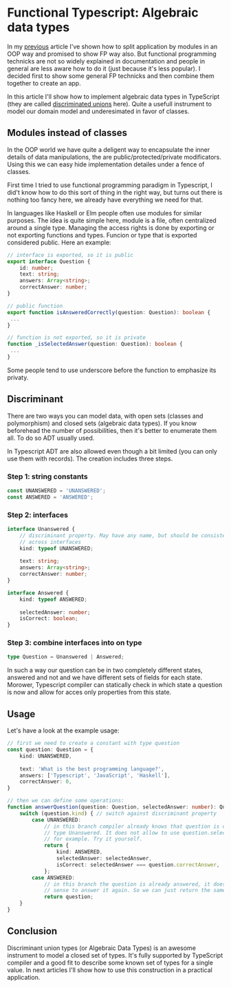 # Functional Typescript: Algebraic data types

In my [previous](/001_modularized_frontend.md) article I've shown how to
split application by modules in an OOP way and promised to show FP way
also. But functional programming technicks are not so widely explained
in documentation and people in general are less aware how to do it
(just because it's less popular). I decided first to show some general
FP technicks and then combine them together to create an app.

In this article I'll show how to implement algebraic data types in
TypeScript (they are called
[discriminated
unions](https://www.typescriptlang.org/docs/handbook/advanced-types.html#discriminated-unions)
here). Quite a usefull instrument to model our domain model and 
underesimated in favor of classes.

## Modules instead of classes

In the OOP world we have quite a deligent way to encapsulate the
inner details of data manipulations, the are public/protected/private 
modificators. Using this we can easy hide implementation detailes under
a fence of classes.

First time I tried to use functional programming paradigm in Typescript,
I did't know how to do this sort of thing in the right way, but turns out
there is nothing too fancy here, we already have everything we need for
that.

In languages like Haskell or Elm people often use modules for similar purposes.
The idea is quite simple here, module is a file, often centralized around a
single type. Managing the access rights is done by exporting or not
exporting functions and types. Funcion or type that is exported considered
public.
Here an example:

```typescript
// interface is exported, so it is public
export interface Question { 
    id: number;
    text: string;
    answers: Array<string>;
    correctAnswer: number;
}

// public function
export function isAnsweredCorrectly(question: Question): boolean {
 ...
}

// function is not exported, so it is private
function _isSelectedAnswer(question: Question): boolean {
 ...
}

```

Some people tend to use underscore before the function to emphasize its privaty.

## Discriminant

There are two ways you can model data, with open sets (classes and polymorphism)
and closed sets (algebraic data types). If you know beforehead the number of
possibilities, then it's better to enumerate them all. To do so ADT usually
used.

In Typescript ADT are also allowed even though a bit limited (you can only use
them with records). The creation includes three steps.

### Step 1: string constants

```typescript
const UNANSWERED = 'UNANSWERED';
const ANSWERED = 'ANSWERED';
```

### Step 2: interfaces

```typescript
interface Unanswered {
    // discriminant property. May have any name, but should be consistent
    // across interfaces
    kind: typeof UNANSWERED; 
    
    text: string;
    answers: Array<string>;
    correctAnswer: number;
}

interface Answered {
    kind: typeof ANSWERED;
    
    selectedAnswer: number;
    isCorrect: boolean;
}
```

### Step 3: combine interfaces into on type

```typescript
type Question = Unanswered | Answered;
```

In such a way our question can be in two completely different states, answered
and not and we have different sets of fields for each state. Morower, Typescript
compiler can statically check in which state a question is now and allow for
acces only properties from this state.

## Usage

Let's have a look at the example usage:

```typescript
// first we need to create a constant with type question
const question: Question = {
    kind: UNANSWERED,
    
    text: 'What is the best programming language?',
    answers: ['Typescript', 'JavaScript', 'Haskell'],
    correctAnswer: 0,
}

// then we can define some operations:
function answerQuestion(question: Question, selectedAnswer: number): Question {
    switch (question.kind) { // switch against discriminant property
        case UNANSWERED: 
            // in this branch compiler already knows that question is of
            // type Unanswered. It does not allow to use question.selectedAnswer
            // for example. Try it yourself.
            return {
                kind: ANSWERED,
                selectedAnswer: selectedAnswer,
                isCorrect: selectedAnswer === question.correctAnswer,
            };
        case ANSWERED:
            // in this branch the question is already answered, it doesn't make
            // sense to answer it again. So we can just return the same question
            return question;
    }
}
```

## Conclusion

Discriminant union types (or Algebraic Data Types) is an awesome instrument to
model a closed set of types. It's fully supported by TypeScript compiler
and a good fit to describe some known set of types for a single value. In next
articles I'll show how to use this construction in a practical application.
